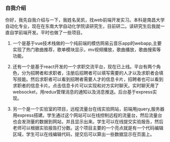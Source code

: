 ### 自我介绍

你好，我先自我介绍与一下，我姓名吴凯，找web前端开发实习。本科是南昌大学自动化专业，现在在东南大学自动化学院读研究生，目前研二。读研究生后我就一直自学前端开发。平时也做了一些项目。

1. 一个是基于vue技术栈做的一个纯前端的模仿网易云音乐app的webapp,主要实现了热门歌曲推荐，歌单模块显示，mv视频播放，歌曲播放，歌曲搜索等功能。

2. 还有一个是基于react开发的一个求职交流平台，现在已上线。平台有两个角色，分为招聘者和求职者，注册后招聘者可以填写需要的人才以及求职者会填写技能。然后求职者可以看到招聘者需要人才的信息卡片，招聘者也可以看到求职者的信息卡片。点击信息卡片可以实现和对方实时聊天。实时聊天用了websocket，用redux管理消息的通知以及消息推送。后台基于express实现。

3. 另一个是一个实验室的项目，远程流量台在线实验网站，前端用jquery,服务器用express搭建。学生通过这个网站可以在线控制远程的流量台，然后流量台也会发测量的数据到网站，并且显示出来。学生可以在线提交实验报告，然后老师可以根据实验报告打分数。这个项目主要的一个亮点就是有一个代码编辑区域，学生可以在线编辑代码，提交后可以算出一些数据显示在页面上。


